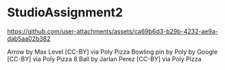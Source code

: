# StudioAssignment2
 
https://github.com/user-attachments/assets/ca69b6d3-b29b-4232-ae9a-dab5aa02b382

Arrow by Max Level [CC-BY] via Poly Pizza
Bowling pin by Poly by Google [CC-BY] via Poly Pizza
8 Ball by Jarlan Perez [CC-BY] via Poly Pizza
